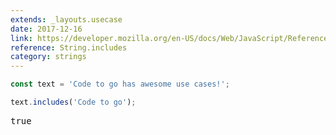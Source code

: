 ```yaml
---
extends: _layouts.usecase
date: 2017-12-16
link: https://developer.mozilla.org/en-US/docs/Web/JavaScript/Reference/Global_Objects/String/includes
reference: String.includes
category: strings
---
```


```javascript
const text = 'Code to go has awesome use cases!';

text.includes('Code to go');
```

<pre class="output">true</pre>
